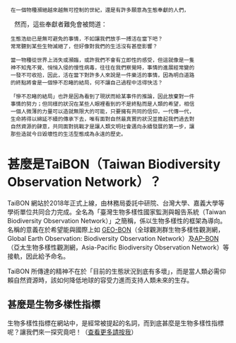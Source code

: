 
     在一個物種瀕絕越來越無可控制的世紀，還是有許多願意為生態奉獻的人們，
     然而，這些奉獻者難免會被問道：
     
     生態浩劫已是無可避免的事情，不如讓我們放手一搏活在當下吧？
     常常聽到某些生物滅絕了，但好像對我們的生活沒有甚麼影響？
         
     當一物種從世界上消失或瀕臨，或許我們不會有立即性的感受，但這就像是一隻
     神不知鬼不覺、悄悄入侵的慢性病毒，往往在我們察覺時，事情的進展經常變的
     一發不可收拾，因此，活在當下對許多人來說是一件樂活的事情，因為明白道路
     的終點將會是一個慘不忍睹的結局，何不讓自己過程中活得快活？
     
     「慘不忍睹的結局」也許是因為看到了現狀而給某事件的推論，因此放棄對一件
     事情的努力；但同樣的狀況在某些人眼裡看到的不是終點而是人類的希望，相信
     一個人微薄的力量可以造就無限大的可能，只要擁有共同的信仰，一代傳一代，
     生命將得以綿延不續的傳承下去，唯有面對自然最真實的狀況並擔起我們過去對
     自然資源的肆意，共同面對挑戰才是讓人類文明社會邁向永續發展的第一步，讓
     那些造就今日毀壞性的生活型態成為永遠的歷史。
     
 
 

# 甚麼是TaiBON（Taiwan Biodiversity Observation Network）？

TaiBON 網站於2018年正式上線，由林務局委託中研院、台灣大學、嘉義大學等學術單位共同合力完成。全名為「臺灣生物多樣性國家監測與報告系統（Taiwan Biodiversity Observation Network）」之簡稱，係以生物多樣性的框架為導向。名稱的意義在於希望能與國際上如 [GEO-BON](http://geobon.org/)（全球觀測群生物多樣性觀測網，Global Earth Observation: Biodiversity Observation 
Network）及[AP-BON](http://www.esabii.biodic.go.jp/ap-bon/index.html)（亞太生物多樣性觀測網，Asia-Pacific Biodiversity Observation Network）等接軌，因此給予命名。

TaiBON 所傳達的精神不在於「目前的生態狀況到底有多壞」，而是當人類必需仰賴自然資源時，該如何降低地球的容受力進而支持人類未來的生存。






## 甚麼是生物多樣性指標

生物多樣性指標在網站中，是經常被提起的名詞，而到底甚麼是生物多樣性指標呢？讓我們來一探究竟吧！（[查看更多請按我](https://github.com/TaiBON/portal_webpages/blob/master/Indicator/Indicator%20and%20monitoring.md)）



